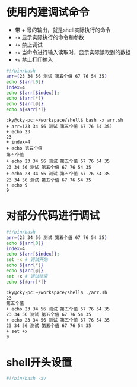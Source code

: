 # 使用内建调试命令
- 带 + 号的输出，就是shell实际执行的命令
- `-x` 显示实际执行的命令和参数
- `+x` 禁止调试
- `-v` 当命令进行输入读取时，显示实际读取到的数据
- `+v` 禁止打印输入

```bash
#!/bin/bash
arr=(23 34 56 测试 第五个值 67 76 54 35)
echo ${arr[0]}
index=4
echo ${arr[$index]};
echo ${arr[*]}
echo ${arr[@]}
echo ${#arr[*]}
```

```shell
cky@cky-pc:~/workspace/shell$ bash -x arr.sh 
+ arr=(23 34 56 测试 第五个值 67 76 54 35)
+ echo 23
23
+ index=4
+ echo 第五个值
第五个值
+ echo 23 34 56 测试 第五个值 67 76 54 35
23 34 56 测试 第五个值 67 76 54 35
+ echo 23 34 56 测试 第五个值 67 76 54 35
23 34 56 测试 第五个值 67 76 54 35
+ echo 9
9
```

# 对部分代码进行调试
```bash
#!/bin/bash
arr=(23 34 56 测试 第五个值 67 76 54 35)
echo ${arr[0]}
index=4
echo ${arr[$index]};
set -x # 调试开始
echo ${arr[*]}
echo ${arr[@]}
set +x # 调试结束
echo ${#arr[*]}
```

```bash
cky@cky-pc:~/workspace/shell$ ./arr.sh 
23
第五个值
+ echo 23 34 56 测试 第五个值 67 76 54 35
23 34 56 测试 第五个值 67 76 54 35
+ echo 23 34 56 测试 第五个值 67 76 54 35
23 34 56 测试 第五个值 67 76 54 35
+ set +x
9
```

# shell开头设置
```bash
#!/bin/bash -xv
```

